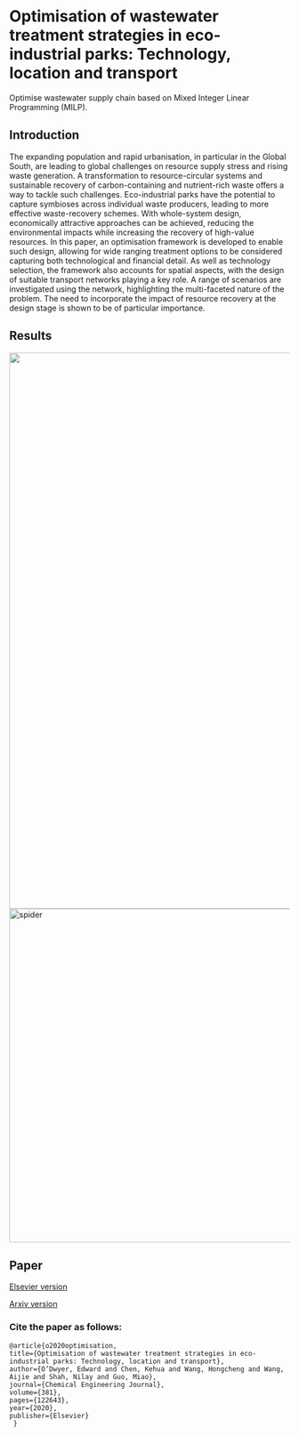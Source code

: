 # Optimisation of wastewater treatment strategies in eco-industrial parks: Technology, location and transport
Optimise wastewater supply chain based on Mixed Integer Linear Programming (MILP).

## Introduction

The expanding population and rapid urbanisation, in particular in the Global South, are leading to global challenges on resource supply stress and rising waste generation. A transformation to resource-circular systems and sustainable recovery of carbon-containing and nutrient-rich waste offers a way to tackle such challenges. Eco-industrial parks have the potential to capture symbioses across individual waste producers, leading to more effective waste-recovery schemes. With whole-system design, economically attractive approaches can be achieved, reducing the environmental impacts while increasing the recovery of high-value resources. In this paper, an optimisation framework is developed to enable such design, allowing for wide ranging treatment options to be considered capturing both technological and financial detail. As well as technology selection, the framework also accounts for spatial aspects, with the design of suitable transport networks playing a key role. A range of scenarios are investigated using the network, highlighting the multi-faceted nature of the problem. The need to incorporate the impact of resource recovery at the design stage is shown to be of particular importance.

## Results

<img src="./res/pic/res.jpg" width = "1000"/>

<img src="./res/pic/spider.jpg" width = "600" alt="spider" align=center/>


## Paper
[Elsevier version](https://www.sciencedirect.com/science/article/pii/S1385894719320467)

[Arxiv version](https://arxiv.org/abs/2005.09987)

### Cite the paper as follows:

    @article{o2020optimisation,
    title={Optimisation of wastewater treatment strategies in eco-industrial parks: Technology, location and transport},
    author={O’Dwyer, Edward and Chen, Kehua and Wang, Hongcheng and Wang, Aijie and Shah, Nilay and Guo, Miao},
    journal={Chemical Engineering Journal},
    volume={381},
    pages={122643},
    year={2020},
    publisher={Elsevier}
     }
